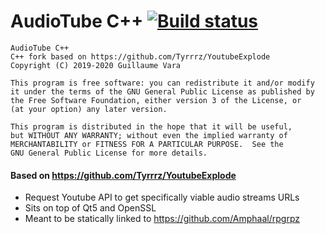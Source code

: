 # AudioTube C++ [![Build status](https://ci.appveyor.com/api/projects/status/1lqryici2cs46rjg?svg=true)](https://ci.appveyor.com/project/Amphaal/audiotube)

```
AudioTube C++
C++ fork based on https://github.com/Tyrrrz/YoutubeExplode
Copyright (C) 2019-2020 Guillaume Vara

This program is free software: you can redistribute it and/or modify
it under the terms of the GNU General Public License as published by
the Free Software Foundation, either version 3 of the License, or
(at your option) any later version.

This program is distributed in the hope that it will be useful,
but WITHOUT ANY WARRANTY; without even the implied warranty of
MERCHANTABILITY or FITNESS FOR A PARTICULAR PURPOSE.  See the
GNU General Public License for more details.
```

#### Based on https://github.com/Tyrrrz/YoutubeExplode

- Request Youtube API to get specifically viable audio streams URLs
- Sits on top of Qt5 and OpenSSL
- Meant to be statically linked to https://github.com/Amphaal/rpgrpz
